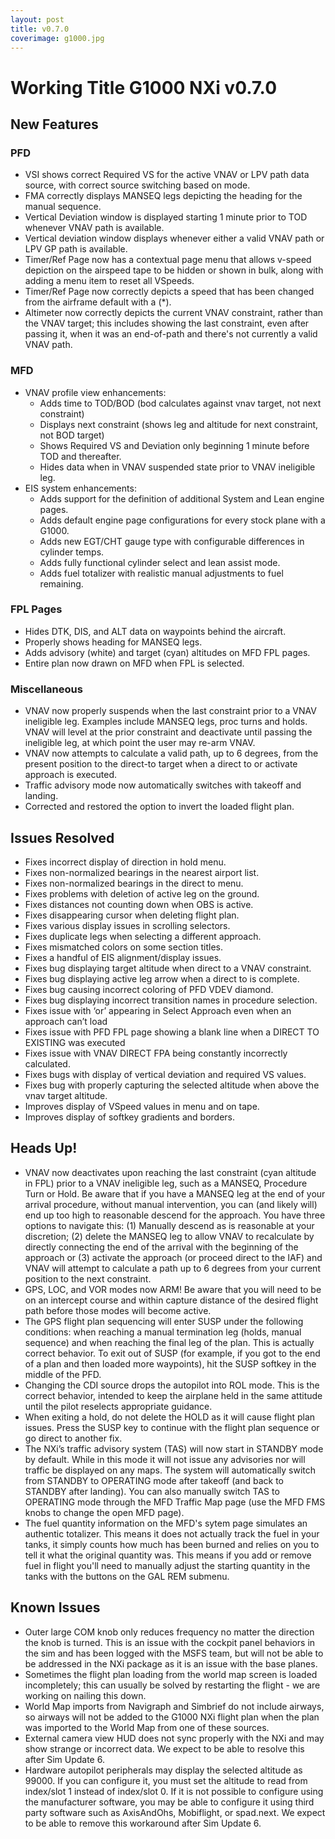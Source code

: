 ```yaml
---
layout: post
title: v0.7.0
coverimage: g1000.jpg
---
```

# Working Title G1000 NXi v0.7.0

## New Features

### PFD
* VSI shows correct Required VS for the active VNAV or LPV path data source, with correct source switching based on mode.
* FMA correctly displays MANSEQ legs depicting the heading for the manual sequence.
* Vertical Deviation window is displayed starting 1 minute prior to TOD whenever VNAV path is available.
* Vertical deviation window displays whenever either a valid VNAV path or LPV GP path is available.
* Timer/Ref Page now has a contextual page menu that allows v-speed depiction on the airspeed tape to be hidden or shown in bulk, along with adding a menu item to reset all VSpeeds.
* Timer/Ref Page now correctly depicts a speed that has been changed from the airframe default with a (*).
* Altimeter now correctly depicts the current VNAV constraint, rather than the VNAV target; this includes showing the last constraint, even after passing it, when it was an end-of-path and there's not currently a valid VNAV path.

### MFD
* VNAV profile view enhancements:
    * Adds time to TOD/BOD (bod calculates against vnav target, not next constraint)
    * Displays next constraint (shows leg and altitude for next constraint, not BOD target)
    * Shows Required VS and Deviation only beginning 1 minute before TOD and thereafter.
    * Hides data when in VNAV suspended state prior to VNAV ineligible leg.
* EIS system enhancements:
    * Adds support for the definition of additional System and Lean engine pages.
    * Adds default engine page configurations for every stock plane with a G1000.
    * Adds new EGT/CHT gauge type with configurable differences in cylinder temps.
    * Adds fully functional cylinder select and lean assist mode.
    * Adds fuel totalizer with realistic manual adjustments to fuel remaining.

### FPL Pages
* Hides DTK, DIS, and ALT data on waypoints behind the aircraft.
* Properly shows heading for MANSEQ legs.
* Adds advisory (white) and target (cyan) altitudes on MFD FPL pages.
* Entire plan now drawn on MFD when FPL is selected.

### Miscellaneous
* VNAV now properly suspends when the last constraint prior to a VNAV ineligible leg. Examples include MANSEQ legs, proc turns and holds. VNAV will level at the prior constraint and deactivate until passing the ineligible leg, at which point the user may re-arm VNAV.
* VNAV now attempts to calculate a valid path, up to 6 degrees, from the present position to the direct-to target when a direct to or activate approach is executed.
* Traffic advisory mode now automatically switches with takeoff and landing.
* Corrected and restored the option to invert the loaded flight plan.

## Issues Resolved
* Fixes incorrect display of direction in hold menu.
* Fixes non-normalized bearings in the nearest airport list.
* Fixes non-normalized bearings in the direct to menu.
* Fixes problems with deletion of active leg on the ground.
* Fixes distances not counting down when OBS is active.
* Fixes disappearing cursor when deleting flight plan.
* Fixes various display issues in scrolling selectors.
* Fixes duplicate legs when selecting a different approach.
* Fixes mismatched colors on some section titles.
* Fixes a handful of EIS alignment/display issues.
* Fixes bug displaying target altitude when direct to a VNAV constraint.
* Fixes bug displaying active leg arrow when a direct to is complete.
* Fixes bug causing incorrect coloring of PFD VDEV diamond.
* Fixes bug displaying incorrect transition names in procedure selection.
* Fixes issue with ‘or’ appearing in Select Approach even when an approach can’t load
* Fixes issue with PFD FPL page showing a blank line when a DIRECT TO EXISTING was executed
* Fixes issue with VNAV DIRECT FPA being constantly incorrectly calculated.
* Fixes bugs with display of vertical deviation and required VS values.
* Fixes bug with properly capturing the selected altitude when above the vnav target altitude.
* Improves display of VSpeed values in menu and on tape.
* Improves display of softkey gradients and borders.

## Heads Up!
* VNAV now deactivates upon reaching the last constraint (cyan altitude in FPL) prior to a VNAV ineligible leg, such as a MANSEQ, Procedure Turn or Hold. Be aware that if you have a MANSEQ leg at the end of your arrival procedure, without manual intervention, you can (and likely will) end up too high to reasonable descend for the approach. You have three options to navigate this: (1) Manually descend as is reasonable at your discretion; (2) delete the MANSEQ leg to allow VNAV to recalculate by directly connecting the end of the arrival with the beginning of the approach or (3) activate the approach (or proceed direct to the IAF) and VNAV will attempt to calculate a path up to 6 degrees from your current position to the next constraint.
* GPS, LOC, and VOR modes now ARM! Be aware that you will need to be on an intercept course and within capture distance of the desired flight path before those modes will become active.
* The GPS flight plan sequencing will enter SUSP under the following conditions: when reaching a manual termination leg (holds, manual sequence) and when reaching the final leg of the plan. This is actually correct behavior. To exit out of SUSP (for example, if you got to the end of a plan and then loaded more waypoints), hit the SUSP softkey in the middle of the PFD.
* Changing the CDI source drops the autopilot into ROL mode. This is the correct behavior, intended to keep the airplane held in the same attitude until the pilot reselects appropriate guidance.
* When exiting a hold, do not delete the HOLD as it will cause flight plan issues. Press the SUSP key to continue with the flight plan sequence or go direct to another fix.
* The NXi’s traffic advisory system (TAS) will now start in STANDBY mode by default. While in this mode it will not issue any advisories nor will traffic be displayed on any maps. The system will automatically switch from STANDBY to OPERATING mode after takeoff (and back to STANDBY after landing). You can also manually switch TAS to OPERATING mode through the MFD Traffic Map page (use the MFD FMS knobs to change the open MFD page).
* The fuel quantity information on the MFD's sytem page simulates an authentic totalizer.  This means it does not actually track the fuel in your tanks, it simply counts how much has been burned and relies on you to tell it what the original quantity was.   This means if you add or remove fuel in flight you'll need to manually adjust the starting quantity in the tanks with the buttons on the GAL REM submenu.

## Known Issues
* Outer large COM knob only reduces frequency no matter the direction the knob is turned. This is an issue with the cockpit panel behaviors in the sim and has been logged with the MSFS team, but will not be able to be addressed in the NXi package as it is an issue with the base planes.
* Sometimes the flight plan loading from the world map screen is loaded incompletely; this can usually be solved by restarting the flight - we are working on nailing this down.
* World Map imports from Navigraph and Simbrief do not include airways, so airways will not be added to the G1000 NXi flight plan when the plan was imported to the World Map from one of these sources.
* External camera view HUD does not sync properly with the NXi and may show strange or incorrect data. We expect to be able to resolve this after Sim Update 6.
* Hardware autopilot peripherals may display the selected altitude as 99000. If you can configure it, you must set the altitude to read from index/slot 1 instead of index/slot 0. If it is not possible to configure using the manufacturer software, you may be able to configure it using third party software such as AxisAndOhs, Mobiflight, or spad.next. We expect to be able to remove this workaround after Sim Update 6.
